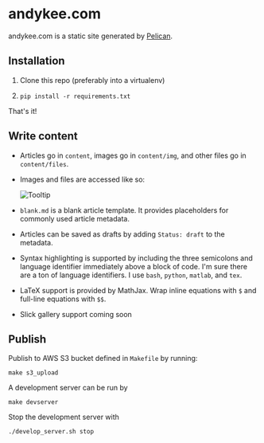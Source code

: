 # andykee.com
andykee.com is a static site generated by [Pelican](https://github.com/getpelican/pelican).

## Installation
1. Clone this repo (preferably into a virtualenv)

2. `pip install -r requirements.txt`

That's it!

## Write content
* Articles go in `content`, images go in `content/img`, and other files go in `content/files`. 
* Images and files are accessed like so:
 
    ![Tooltip]({filename}/img/image.png)

* `blank.md` is a blank article template. It provides placeholders for commonly used article metadata.
* Articles can be saved as drafts by adding `Status: draft` to the metadata.
* Syntax highlighting is supported by including the three semicolons and  language identifier immediately above a block of code. I'm sure there are a ton of language identifiers. I use `bash`, `python`, `matlab`, and `tex`.
* LaTeX support is provided by MathJax. Wrap inline equations with `$` and full-line equations with `$$`.
* Slick gallery support coming soon

## Publish
Publish to AWS S3 bucket defined in `Makefile` by running:

    make s3_upload

A development server can be run by

    make devserver

Stop the development server with

    ./develop_server.sh stop

